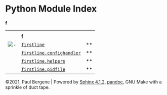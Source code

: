 <div class="document">

<div class="documentwrapper">

<div class="body" role="main">

# Python Module Index

<div class="modindex-jumpbox">

[**f**](#cap-f)

</div>

|                         |                                                                          |    |
| ----------------------- | ------------------------------------------------------------------------ | -- |
|                         |                                                                          |    |
|                         | **f**                                                                    |    |
| ![-](_static/minus.png) | [`firstline`](firstline.md#module-firstline)                             | ** |
|                         | [`firstline.confighandler`](firstline.md#module-firstline.confighandler) | ** |
|                         | [`firstline.helpers`](firstline.md#module-firstline.helpers)             | ** |
|                         | [`firstline.pidfile`](firstline.md#module-firstline.pidfile)             | ** |

</div>

</div>

<div class="clearer">

</div>

</div>

<div class="footer">

©2021, Paul Bergene | Powered by
[Sphinx 4.1.2](https://www.sphinx-doc.org/),
[pandoc](https://pandoc.org), GNU Make with a sprinkle of duct tape.

</div>
